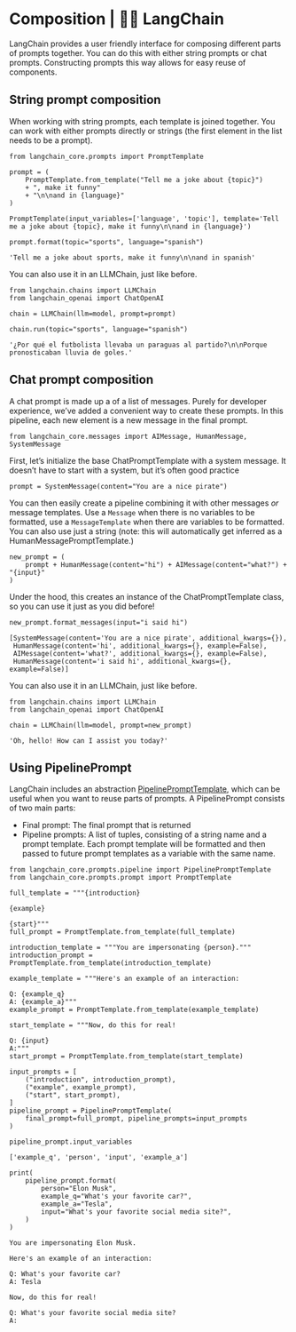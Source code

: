 # Composition | 🦜️🔗 LangChain
LangChain provides a user friendly interface for composing different parts of prompts together. You can do this with either string prompts or chat prompts. Constructing prompts this way allows for easy reuse of components.

String prompt composition[​](#string-prompt-composition "Direct link to String prompt composition")
---------------------------------------------------------------------------------------------------

When working with string prompts, each template is joined together. You can work with either prompts directly or strings (the first element in the list needs to be a prompt).

```
from langchain_core.prompts import PromptTemplate

```


```
prompt = (
    PromptTemplate.from_template("Tell me a joke about {topic}")
    + ", make it funny"
    + "\n\nand in {language}"
)

```


```
PromptTemplate(input_variables=['language', 'topic'], template='Tell me a joke about {topic}, make it funny\n\nand in {language}')

```


```
prompt.format(topic="sports", language="spanish")

```


```
'Tell me a joke about sports, make it funny\n\nand in spanish'

```


You can also use it in an LLMChain, just like before.

```
from langchain.chains import LLMChain
from langchain_openai import ChatOpenAI

```


```
chain = LLMChain(llm=model, prompt=prompt)

```


```
chain.run(topic="sports", language="spanish")

```


```
'¿Por qué el futbolista llevaba un paraguas al partido?\n\nPorque pronosticaban lluvia de goles.'

```


Chat prompt composition[​](#chat-prompt-composition "Direct link to Chat prompt composition")
---------------------------------------------------------------------------------------------

A chat prompt is made up a of a list of messages. Purely for developer experience, we’ve added a convenient way to create these prompts. In this pipeline, each new element is a new message in the final prompt.

```
from langchain_core.messages import AIMessage, HumanMessage, SystemMessage

```


First, let’s initialize the base ChatPromptTemplate with a system message. It doesn’t have to start with a system, but it’s often good practice

```
prompt = SystemMessage(content="You are a nice pirate")

```


You can then easily create a pipeline combining it with other messages _or_ message templates. Use a `Message` when there is no variables to be formatted, use a `MessageTemplate` when there are variables to be formatted. You can also use just a string (note: this will automatically get inferred as a HumanMessagePromptTemplate.)

```
new_prompt = (
    prompt + HumanMessage(content="hi") + AIMessage(content="what?") + "{input}"
)

```


Under the hood, this creates an instance of the ChatPromptTemplate class, so you can use it just as you did before!

```
new_prompt.format_messages(input="i said hi")

```


```
[SystemMessage(content='You are a nice pirate', additional_kwargs={}),
 HumanMessage(content='hi', additional_kwargs={}, example=False),
 AIMessage(content='what?', additional_kwargs={}, example=False),
 HumanMessage(content='i said hi', additional_kwargs={}, example=False)]

```


You can also use it in an LLMChain, just like before.

```
from langchain.chains import LLMChain
from langchain_openai import ChatOpenAI

```


```
chain = LLMChain(llm=model, prompt=new_prompt)

```


```
'Oh, hello! How can I assist you today?'

```


Using PipelinePrompt[​](#using-pipelineprompt "Direct link to Using PipelinePrompt")
------------------------------------------------------------------------------------

LangChain includes an abstraction [PipelinePromptTemplate](https://api.python.langchain.com/en/latest/prompts/langchain_core.prompts.pipeline.PipelinePromptTemplate.html), which can be useful when you want to reuse parts of prompts. A PipelinePrompt consists of two main parts:

*   Final prompt: The final prompt that is returned
*   Pipeline prompts: A list of tuples, consisting of a string name and a prompt template. Each prompt template will be formatted and then passed to future prompt templates as a variable with the same name.

```
from langchain_core.prompts.pipeline import PipelinePromptTemplate
from langchain_core.prompts.prompt import PromptTemplate

```


```
full_template = """{introduction}

{example}

{start}"""
full_prompt = PromptTemplate.from_template(full_template)

```


```
introduction_template = """You are impersonating {person}."""
introduction_prompt = PromptTemplate.from_template(introduction_template)

```


```
example_template = """Here's an example of an interaction:

Q: {example_q}
A: {example_a}"""
example_prompt = PromptTemplate.from_template(example_template)

```


```
start_template = """Now, do this for real!

Q: {input}
A:"""
start_prompt = PromptTemplate.from_template(start_template)

```


```
input_prompts = [
    ("introduction", introduction_prompt),
    ("example", example_prompt),
    ("start", start_prompt),
]
pipeline_prompt = PipelinePromptTemplate(
    final_prompt=full_prompt, pipeline_prompts=input_prompts
)

```


```
pipeline_prompt.input_variables

```


```
['example_q', 'person', 'input', 'example_a']

```


```
print(
    pipeline_prompt.format(
        person="Elon Musk",
        example_q="What's your favorite car?",
        example_a="Tesla",
        input="What's your favorite social media site?",
    )
)

```


```
You are impersonating Elon Musk.

Here's an example of an interaction:

Q: What's your favorite car?
A: Tesla

Now, do this for real!

Q: What's your favorite social media site?
A:

```
